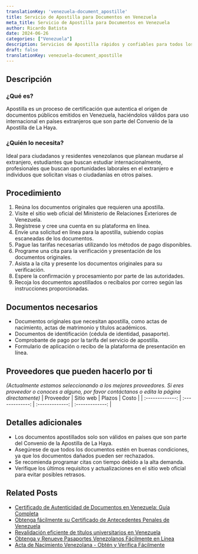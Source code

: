 ```yaml
---
translationKey: 'venezuela-document_apostille'
title: Servicio de Apostilla para Documentos en Venezuela
meta_title: Servicio de Apostilla para Documentos en Venezuela
author: Ricardo Batista
date: 2024-06-26
categories: ["Venezuela"]
description: Servicios de Apostilla rápidos y confiables para todos los documentos venezolanos. Proceso sin complicaciones.
draft: false
translationKey: venezuela-document_apostille
---
```


## Descripción
### ¿Qué es?
Apostilla es un proceso de certificación que autentica el origen de documentos públicos emitidos en Venezuela, haciéndolos válidos para uso internacional en países extranjeros que son parte del Convenio de la Apostilla de La Haya.

### ¿Quién lo necesita?
Ideal para ciudadanos y residentes venezolanos que planean mudarse al extranjero, estudiantes que buscan estudiar internacionalmente, profesionales que buscan oportunidades laborales en el extranjero e individuos que solicitan visas o ciudadanías en otros países.

## Procedimiento

1. Reúna los documentos originales que requieren una apostilla.
2. Visite el sitio web oficial del Ministerio de Relaciones Exteriores de Venezuela.
3. Regístrese y cree una cuenta en su plataforma en línea.
4. Envíe una solicitud en línea para la apostilla, subiendo copias escaneadas de los documentos.
5. Pague las tarifas necesarias utilizando los métodos de pago disponibles.
6. Programe una cita para la verificación y presentación de los documentos originales.
7. Asista a la cita y presente los documentos originales para su verificación.
8. Espere la confirmación y procesamiento por parte de las autoridades.
9. Recoja los documentos apostillados o recíbalos por correo según las instrucciones proporcionadas.

## Documentos necesarios

- Documentos originales que necesitan apostilla, como actas de nacimiento, actas de matrimonio y títulos académicos.
- Documentos de identificación (cédula de identidad, pasaporte).
- Comprobante de pago por la tarifa del servicio de apostilla.
- Formulario de aplicación o recibo de la plataforma de presentación en línea.

## Proveedores que pueden hacerlo por ti
_(Actualmente estamos seleccionando a los mejores proveedores. Si eres proveedor o conoces a alguno, por favor contáctanos o edita la página directamente)_
| Proveedor      |     Sitio web    |    Plazos    |     Costo     |
| :-------------: | :-------------: |  :-------------: | :-------------: |

## Detalles adicionales

- Los documentos apostillados solo son válidos en países que son parte del Convenio de la Apostilla de La Haya.
- Asegúrese de que todos los documentos estén en buenas condiciones, ya que los documentos dañados pueden ser rechazados.
- Se recomienda programar citas con tiempo debido a la alta demanda.
- Verifique los últimos requisitos y actualizaciones en el sitio web oficial para evitar posibles retrasos.


## Related Posts

- [Certificado de Autenticidad de Documentos en Venezuela: Guía Completa](https://tramitit.com/es/guides/venezuela/certificado_de_autenticidad_de_documentos/)
- [Obtenga fácilmente su Certificado de Antecedentes Penales de Venezuela](https://tramitit.com/es/guides/venezuela/certificado_de_antecedentes_penales/)
- [Revalidación eficiente de títulos universitarios en Venezuela](https://tramitit.com/es/guides/venezuela/revalidación_de_título_universitario/)
- [Obtenga y Renueve Pasaportes Venezolanos Fácilmente en Línea](https://tramitit.com/es/guides/venezuela/pasaporte_venezolano/)
- [Acta de Nacimiento Venezolana - Obtén y Verifica Fácilmente](https://tramitit.com/es/guides/venezuela/certificado_de_nacimiento/)